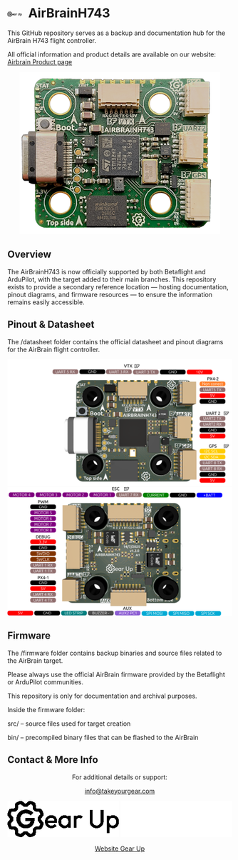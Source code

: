 <h1>
  <picture>
    <source media="(prefers-color-scheme: dark)" srcset="datasheet/Gearup_White.png">
    <source media="(prefers-color-scheme: light)" srcset="datasheet/Gearup.png">
    <img alt="GearUp Logo" src="datasheet/Gearup.png" width="32" style="vertical-align: middle; margin-right: 8px;">
  </picture>
  AirBrainH743
</h1>

This GitHub repository serves as a backup and documentation hub for the AirBrain H743 flight controller.

All official information and product details are available on our website: [Airbrain Product page](https://takeyourgear.com/pages/products/airbrain)
<div align="center">

![AirBrain_Front](/datasheet/AirBrain_front.png)

</div>

## Overview

The AirBrainH743 is now officially supported by both Betaflight and ArduPilot, with the target added to their main branches.
This repository exists to provide a secondary reference location — hosting documentation, pinout diagrams, and firmware resources — to ensure the information remains easily accessible.

## Pinout & Datasheet

The /datasheet folder contains the official datasheet and pinout diagrams for the AirBrain flight controller.

<div align="center">

![AirBrain_Pinout_top](/datasheet/AirBrain_pinoutTop.png)
![AirBrain_Pinout_bottom](/datasheet/AirBrain_pinoutBottom.png)

</div>

## Firmware

The /firmware folder contains backup binaries and source files related to the AirBrain target.

Please always use the official AirBrain firmware provided by the Betaflight or ArduPilot communities.

This repository is only for documentation and archival purposes.

Inside the firmware folder:

src/ – source files used for target creation

bin/ – precompiled binary files that can be flashed to the AirBrain

## Contact & More Info

<div align="center">

For additional details or support:

<info@takeyourgear.com>

![AirBrain Logo](datasheet/Gearup.png#gh-light-mode-only)
![AirBrain Logo](datasheet/Gearup_White.png#gh-dark-mode-only)

[Website Gear Up](https://takeyourgear.com/)

</div>

